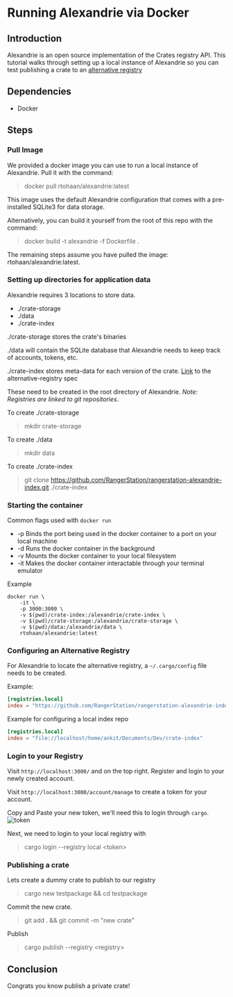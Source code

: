 # Running Alexandrie via Docker

## Introduction
Alexandrie is an open source implementation of the Crates registry API.
This tutorial walks through setting up a local instance of Alexandrie so you can test publishing a crate to an [alternative registry](https://doc.rust-lang.org/cargo/reference/registries.html#using-an-alternate-registry)

## Dependencies
- Docker

## Steps

### Pull Image
We provided a docker image you can use to run a local instance of Alexandrie. Pull it with the command: 
> docker pull rtohaan/alexandrie:latest

This image uses the default Alexandrie configuration that comes with a pre-installed SQLite3 for data storage.

Alternatively, you can build it yourself from the root of this repo with the command:
> docker build -t alexandrie -f Dockerfile .

The remaining steps assume you have pulled the image: rtohaan/alexandrie:latest.

### Setting up directories for application data
Alexandrie requires 3 locations to store data. 
- ./crate-storage  
- ./data
- ./crate-index

./crate-storage stores the crate's binaries

./data will contain the SQLite database that Alexandrie needs to keep track of accounts, tokens, etc.

./crate-index stores meta-data for each version of the crate. [Link](https://github.com/rust-lang/rfcs/blob/master/text/2141-alternative-registries.md#registry-index-format-specification) to the alternative-registry spec

These need to be created in the root directory of Alexandrie. *Note: Registries are linked to git repositories*.

To create ./crate-storage
> mkdir crate-storage

To create ./data
> mkdir data

To create ./crate-index
> git clone https://github.com/RangerStation/rangerstation-alexandrie-index.git ./crate-index

### Starting the container
Common flags used with `docker run` 
- -p Binds the port being used in the docker container to a port on your local machine
- -d Runs the docker container in the background
- -v Mounts the docker container to your local filesystem
- -it Makes the docker container interactable through your terminal emulator

Example
```
docker run \
    -it \
    -p 3000:3000 \
    -v $(pwd)/crate-index:/alexandrie/crate-index \
    -v $(pwd)/crate-storage:/alexandrie/crate-storage \
    -v $(pwd)/data:/alexandrie/data \
    rtohaan/alexandrie:latest
```

### Configuring an Alternative Registry
For Alexandrie to locate the alternative registry, a `~/.cargo/config` file needs to be created.

Example:
```toml
[registries.local]
index = "https://github.com/RangerStation/rangerstation-alexandrie-index"
```
Example for configuring a local index repo
```toml
[registries.local]
index = "file://localhost/home/ankit/Documents/Dev/crate-index"
```

### Login to your Registry
Visit `http://localhost:3000/` and on the top right. Register and login to your newly created account.

Visit `http://localhost:3000/account/manage` to create a token for your account.

Copy and Paste your new token, we'll need this to login through `cargo`.
![token](https://i.fluffy.cc/zB4LdrZH8m35LttNmgqdNMqCPgCbGSCp.png)

Next, we need to login to your local registry with
> cargo login --registry local &lt;token&gt;

### Publishing a crate
Lets create a dummy crate to publish to our registry
> cargo new testpackage  && cd testpackage  

Commit the new crate.
> git add . && git commit -m "new crate"

Publish
> cargo publish --registry &lt;registry&gt;


## Conclusion
Congrats you know publish a private crate!
